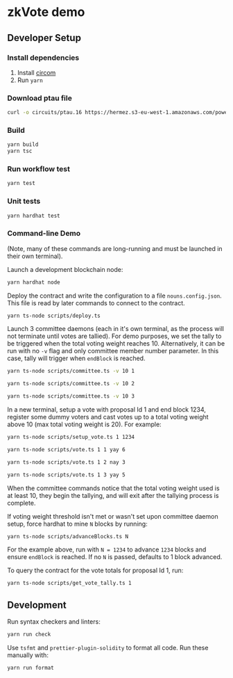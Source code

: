 zkVote demo
===========

## Developer Setup

### Install dependencies

1. Install [circom](https://docs.circom.io/getting-started/installation/)
2. Run `yarn`

### Download ptau file
```sh
curl -o circuits/ptau.16 https://hermez.s3-eu-west-1.amazonaws.com/powersOfTau28_hez_final_16.ptau
```

### Build

```sh
yarn build
yarn tsc
```

### Run workflow test

```sh
yarn test
```

### Unit tests

```sh
yarn hardhat test
```

### Command-line Demo

(Note, many of these commands are long-running and must be launched in their
own terminal).

Launch a development blockchain node:
```sh
yarn hardhat node
```

Deploy the contract and write the configuration to a file `nouns.config.json`.
This file is read by later commands to connect to the contract.

```sh
yarn ts-node scripts/deploy.ts
```

Launch 3 committee daemons (each in it's own terminal, as the process will not
terminate until votes are tallied).  For demo purposes, we set the tally to be
triggered when the total voting weight reaches 10. Alternatively, it can be run with no `-v` flag and only committee member number parameter. In this case, tally will trigger when `endBlock` is reached.

```sh
yarn ts-node scripts/committee.ts -v 10 1
```
```sh
yarn ts-node scripts/committee.ts -v 10 2
```
```sh
yarn ts-node scripts/committee.ts -v 10 3
```

In a new terminal, setup a vote with proposal Id 1 and end block 1234, register some dummy voters and cast votes up to a total voting weight above 10
(max total voting weight is 20).  For example:
```sh
yarn ts-node scripts/setup_vote.ts 1 1234
```

```sh
yarn ts-node scripts/vote.ts 1 1 yay 6
```
```sh
yarn ts-node scripts/vote.ts 1 2 nay 3
```
```sh
yarn ts-node scripts/vote.ts 1 3 yay 5
```

When the committee commands notice that the total voting weight used is at
least 10, they begin the tallying, and will exit after the tallying process is
complete.  

If voting weight threshold isn't met or wasn't set upon committee daemon setup, force hardhat to mine `N` blocks by running:

```sh
yarn ts-node scripts/advanceBlocks.ts N
```

For the example above, run with `N = 1234` to advance `1234` blocks and ensure `endBlock` is reached. If no `N` is passed, defaults to 1 block advanced.

To query the contract for the vote totals for proposal Id 1, run:

```sh
yarn ts-node scripts/get_vote_tally.ts 1
```

## Development

Run syntax checkers and linters:
```sh
yarn run check
```

Use `tsfmt` and `prettier-plugin-solidity` to format all code.  Run these manually with:
```sh
yarn run format
```
